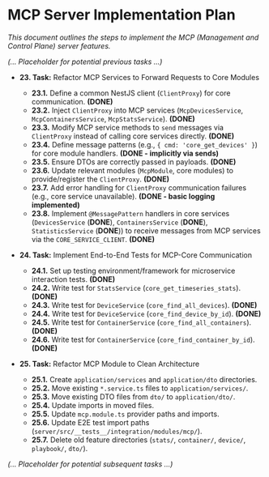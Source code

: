 # MCP Server Implementation Plan

*This document outlines the steps to implement the MCP (Management and Control Plane) server features.*

*(... Placeholder for potential previous tasks ...)*

*   **23. Task:** Refactor MCP Services to Forward Requests to Core Modules
    *   **23.1.** Define a common NestJS client (`ClientProxy`) for core communication. **(DONE)**
    *   **23.2.** Inject `ClientProxy` into MCP services (`McpDevicesService`, `McpContainersService`, `McpStatsService`). **(DONE)**
    *   **23.3.** Modify MCP service methods to `send` messages via `ClientProxy` instead of calling core services directly. **(DONE)**
    *   **23.4.** Define message patterns (e.g., `{ cmd: 'core_get_devices' }`) for core module handlers. **(DONE - implicitly via sends)**
    *   **23.5.** Ensure DTOs are correctly passed in payloads. **(DONE)**
    *   **23.6.** Update relevant modules (`McpModule`, core modules) to provide/register the `ClientProxy`. **(DONE)**
    *   **23.7.** Add error handling for `ClientProxy` communication failures (e.g., core service unavailable). **(DONE - basic logging implemented)**
    *   **23.8.** Implement `@MessagePattern` handlers in core services (`DevicesService` (**DONE**), `ContainersService` (**DONE**), `StatisticsService` (**DONE**)) to receive messages from MCP services via the `CORE_SERVICE_CLIENT`. **(DONE)**

*   **24. Task:** Implement End-to-End Tests for MCP-Core Communication
    *   **24.1.** Set up testing environment/framework for microservice interaction tests. **(DONE)**
    *   **24.2.** Write test for `StatsService` (`core_get_timeseries_stats`). **(DONE)**
    *   **24.3.** Write test for `DeviceService` (`core_find_all_devices`). **(DONE)**
    *   **24.4.** Write test for `DeviceService` (`core_find_device_by_id`). **(DONE)**
    *   **24.5.** Write test for `ContainerService` (`core_find_all_containers`). **(DONE)**
    *   **24.6.** Write test for `ContainerService` (`core_find_container_by_id`). **(DONE)**

*   **25. Task:** Refactor MCP Module to Clean Architecture
    *   **25.1.** Create `application/services` and `application/dto` directories.
    *   **25.2.** Move existing `*.service.ts` files to `application/services/`.
    *   **25.3.** Move existing DTO files from `dto/` to `application/dto/`.
    *   **25.4.** Update imports in moved files.
    *   **25.5.** Update `mcp.module.ts` provider paths and imports.
    *   **25.6.** Update E2E test import paths (`server/src/__tests__/integration/modules/mcp/`).
    *   **25.7.** Delete old feature directories (`stats/`, `container/`, `device/`, `playbook/`, `dto/`).

*(... Placeholder for potential subsequent tasks ...)* 